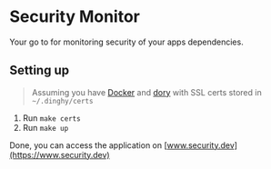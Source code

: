 # Security Monitor

Your go to for monitoring security of your apps dependencies.


## Setting up

> Assuming you have [Docker](https://www.docker.com/community-edition#/download) and [dory](https://github.com/FreedomBen/dory) with SSL certs stored in `~/.dinghy/certs`
1. Run `make certs`
1. Run `make up`

Done, you can access the application on [www.security.dev](https://www.security.dev)
